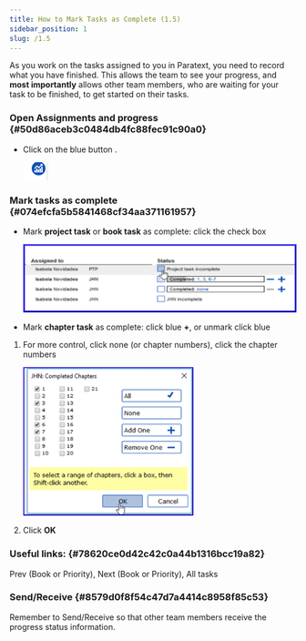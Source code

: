 ```yaml
---
title: How to Mark Tasks as Complete (1.5)
sidebar_position: 1
slug: /1.5
---
```




As you work on the tasks assigned to you in Paratext, you need to record what you have finished. This allows the team to see your progress, and **most importantly** allows other team members, who are waiting for your task to be finished, to get started on their tasks.


### **Open Assignments and progress** {#50d86aceb3c0484db4fc88fec91c90a0}

- Click on the blue button .

	![](./1991064066.png)


### **Mark tasks as complete** {#074efcfa5b5841468cf34aa371161957}

- Mark **project task** or **book task** as complete: click the check box

	![](./1781106024.png)

- Mark **chapter task** as complete: click blue **+**, or unmark click blue
1. For more control, click none (or chapter numbers), click the chapter numbers

	![](./946224961.png)

1. Click **OK**

### **Useful links:** {#78620ce0d42c42c0a44b1316bcc19a82}


Prev (Book or Priority), Next (Book or Priority), All tasks


### **Send/Receive** {#8579d0f8f54c47d7a4414c8958f85c53}


Remember to Send/Receive so that other team members receive the progress status information.

